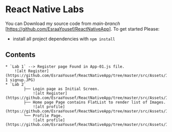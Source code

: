 # React Native Labs

You can Download my source code from *main-branch* [https://github.com/EsraaYousef/ReactNativeApp].
To get started Please:
* install all project dependencies with `npm install`
## Contents
    * `Lab 1` --> Register page Found in App-01.js file. 
        ![alt Register](https://github.com/EsraaYousef/ReactNativeApp/tree/master/src/Assets/Images/screens/lab-1 signup.JPG)
    * `Lab 2` 
            ├── Login page as Initial Screen.
                ![alt Register](https://github.com/EsraaYousef/ReactNativeApp/tree/master/src/Assets/Images/screens/login.JPG)
            ├── Home page Page contains FlatList to render list of Images.
                ![alt profile](https://github.com/EsraaYousef/ReactNativeApp/tree/master/src/Assets/Images/screens/screens/profile.JPG)
            └── Profile Page.
                ![alt profile](https://github.com/EsraaYousef/ReactNativeApp/tree/master/src/Assets/Images/screens/profile.JPG)

